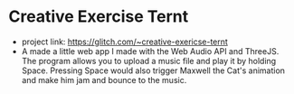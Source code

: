 # Creative Exercise Ternt
- project link: https://glitch.com/~creative-exericse-ternt
- A made a little web app I made with the Web Audio API and ThreeJS. 
The program allows you to upload a music file and play it by holding 
Space. Pressing Space would also trigger Maxwell the Cat's animation
and make him jam and bounce to the music.
